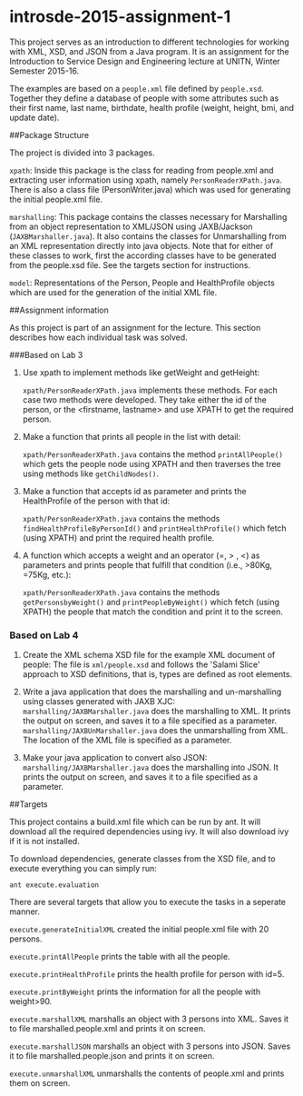 # introsde-2015-assignment-1

This project serves as an introduction to different technologies for working with XML, XSD, and JSON from a Java program. It is an assignment for the Introduction to Service Design and Engineering lecture at UNITN, Winter Semester 2015-16.

The examples are based on a `people.xml` file defined by `people.xsd`. Together they define a database of people with some attributes such as their first name, last name, birthdate, health profile (weight, height, bmi, and update date).

##Package Structure

The project is divided into 3 packages.

`xpath`: Inside this package is the class for reading from people.xml and extracting user information using xpath, namely `PersonReaderXPath.java`. There is also a class file (PersonWriter.java) which was used for generating the initial people.xml file.

`marshalling`: This package contains the classes necessary for Marshalling from an object representation to XML/JSON using JAXB/Jackson (`JAXBMarshaller.java`). It also contains the classes for Unmarshalling from an XML representation directly into java objects. Note that for either of these classes to work, first the according classes have to be generated from the people.xsd file. See the targets section for instructions.

`model`: Representations of the Person, People and HealthProfile objects which are used for the generation of the initial XML file.

##Assignment information

As this project is part of an assignment for the lecture. This section describes how each individual task was solved.

###Based on Lab 3

1. Use xpath to implement methods like getWeight and getHeight:

	`xpath/PersonReaderXPath.java` implements these methods. For each case two methods were developed. They take either the id of the person, or the <firstname, lastname> and use XPATH to get the required person.

2. Make a function that prints all people in the list with detail:

	`xpath/PersonReaderXPath.java` contains the method `printAllPeople()` which gets the people node using XPATH and then traverses the tree using methods like `getChildNodes()`.

3. Make a function that accepts id as parameter and prints the HealthProfile of the person with that id:

	`xpath/PersonReaderXPath.java` contains the methods `findHealthProfileByPersonId()` and `printHealthProfile()` which fetch (using XPATH) and print the required health profile.

4. A function which accepts a weight and an operator (=, > , <) as parameters and prints people that fulfill that condition (i.e., >80Kg, =75Kg, etc.):

	`xpath/PersonReaderXPath.java` contains the methods `getPersonsbyWeight()` and `printPeopleByWeight()` which fetch (using XPATH) the people that match the condition and print it to the screen.

### Based on Lab 4

1. Create the XML schema XSD file for the example XML document of people:
	The file is `xml/people.xsd` and follows the 'Salami Slice' approach to XSD definitions, that is, types are defined as root elements.

2. Write a java application that does the marshalling and un-marshalling using classes generated with JAXB XJC:
	`marshalling/JAXBMarshaller.java` does the marshalling to XML. It prints the output on screen, and saves it to a file specified as a parameter.
	`marshalling/JAXBUnMarshaller.java` does the unmarshalling from XML. The location of the XML file is specified as a parameter.

3. Make your java application to convert also JSON:
	`marshalling/JAXBMarshaller.java` does the marshalling into JSON. It prints the output on screen, and saves it to a file specified as a parameter.


##Targets

This project contains a build.xml file which can be run by ant. It will download all the required dependencies using ivy. It will also download ivy if it is not installed.

To download dependencies, generate classes from the XSD file, and to execute everything you can simply run:
```
ant execute.evaluation
```

There are several targets that allow you to execute the tasks in a seperate manner.

`execute.generateInitialXML` created the initial people.xml file with 20 persons.

`execute.printAllPeople` prints the table with all the people.

`execute.printHealthProfile` prints the health profile for person with id=5.

`execute.printByWeight` prints the information for all the people with weight>90.

`execute.marshallXML` marshalls an object with 3 persons into XML. Saves it to file marshalled.people.xml and prints it on screen.

`execute.marshallJSON` marshalls an object with 3 persons into JSON. Saves it to file marshalled.people.json and prints it on 
screen.

`execute.unmarshallXML` unmarshalls the contents of people.xml and prints them on screen.